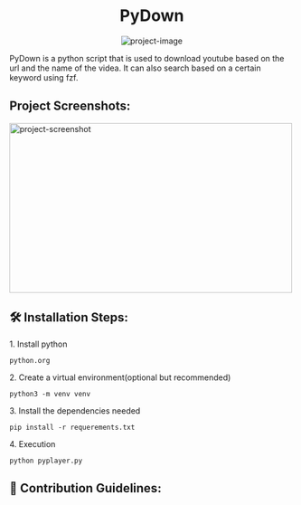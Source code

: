 <h1 align="center" id="title">PyDown</h1>

<p align="center"><img src="https://socialify.git.ci/Ericode254/PyDown/image?description=1&amp;font=Raleway&amp;language=1&amp;logo=https%3A%2F%2Fimg.icons8.com%2Fbubbles%2F100%2Fyoutube-squared.png&amp;name=1&amp;owner=1&amp;pattern=Floating%20Cogs&amp;stargazers=1&amp;theme=Auto" alt="project-image"></p>

<p id="description">PyDown is a python script that is used to download youtube based on the url and the name of the videa. It can also search based on a certain keyword using fzf.</p>

<h2>Project Screenshots:</h2>

<img src="https://drive.google.com/file/d/15cYVV0vqBt6Uwq7mmJfU4ac4GtnvARp0/view?usp=drive_link" alt="project-screenshot" width="500" height="300/">

<h2>🛠️ Installation Steps:</h2>

<p>1. Install python</p>

```
python.org
```

<p>2. Create a virtual environment(optional but recommended)</p>

```
python3 -m venv venv
```

<p>3. Install the dependencies needed</p>

```
pip install -r requerements.txt
```

<p>4. Execution</p>

```
python pyplayer.py
```

<h2>🍰 Contribution Guidelines:</h2>
